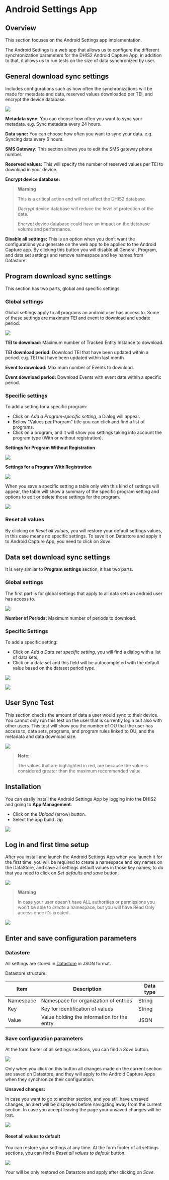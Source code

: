 # Android Settings App

## Overview

This section focuses on the Android Settings app implementation.

The Android Settings is a web app that allows us to configure the different synchronization parameters for the DHIS2 Android Capture App, in addition to that, it allows us to run tests on the size of data synchronized by user.


## General download sync settings

Includes configurations such as how often the synchronizations will be made for metadata and data, reserved values downloaded per TEI, and encrypt the device database.

![](resources/images/general-settings.png)

**Metadata sync:** You can choose how often you want to sync your metadata. e.g. Sync metadata every 24 hours.

**Data sync:** You can choose how often you want to sync your data. e.g. Syncing data every 6 hours. 

**SMS Gateway:** This section allows you to edit the SMS gateway phone number.

**Reserved values:** This will specify the number of reserved values per TEI to download in your device.

**Encrypt device database:** 

> **Warning**
>
> This is a critical action and will not affect the DHIS2 database.
>
> *Decrypt* device database will reduce the level of protection of the data.
> 
> *Encrypt* device database could have an impact on the database volume and performance.

 
**Disable all settings:** This is an option when you don’t want the configurations you generate on the web app to be applied to the Android Capture app. By clicking this button you will disable all General, Program, and data set settings and remove namespace and key names from Datastore.


## Program download sync settings

This section has two parts, global and specific settings. 

### Global settings

Global settings apply to all programs an android user has access to. Some of these settings are maximum TEI and event to download and update period.

![](resources/images/program-global-settings.png)

**TEI to download:** Maximum number of Tracked Entity Instance to download.

**TEI download period:** Download TEI that have been updated within a period. e.g. TEI that have been updated within last month

**Event to download:** Maximum number of Events to download.

**Event download period:** Download Events with event date within a specific period.

### Specific settings

To add a setting for a specific program:
 
- Click on *Add a Program-specific setting*, a Dialog will appear. 
- Bellow "Values per Program" title you can click and find a list of programs.
- Click on a program, and it will show you settings taking into account the program type (With or without registration). 

**Settings for Program Without Registration**

![](resources/images/program-specific-dialog-without_registration.png)

**Settings for a Program With Registration**

![](resources/images/program-specific-dialog-with_registration.png)

When you save a specific setting a table only with this kind of settings will appear, the table will show a summary of the specific program setting and options to edit or delete those settings for the program.

![](resources/images/program-specific-table.png)

### Reset all values

By clicking on *Reset all values*, you will restore your default settings values, in this case means no specific settings. To save it on Datastore and apply it to Android Capture App, you need to click on *Save*.


## Data set download sync settings

It is very similar to **Program settings** section, it has two parts.

### Global settings

The first part is for global settings that apply to all data sets an android user has access to. 

![](resources/images/dataset-global-settings.png)

**Number of Periods:** Maximum number of periods to download.

### Specific Settings

To add a specific setting:
 - Click on *Add a Data set specific setting*, you will find a dialog with a list of data sets, 
 - Click on a data set and this field will be autocompleted with the default value based on the dataset period type.

![](resources/images/dataset-specific-dialog.png)

![](resources/images/dataset-specific-table.png)


## User Sync Test

This section checks the amount of data a user would sync to their device. You cannot only run this test on the user that is currently login but also with other users. This test will show you the number of OU that the user has access to, data sets, programs, and program rules linked to OU, and the metadata and data download size.

![](resources/images/user-sync-test.png)

> **Note:** 
>
> The values that are highlighted in red, are because the value is considered greater than the maximum recommended value.


## Installation

You can easily install the Android Settings App by logging into the DHIS2 and going to **App Management**.

- Click on the *Upload* (arrow) button.
- Select the app build .zip

![](resources/images/install-app.png)


## Log in and first time setup

After you install and launch the Android Settings App when you launch it for the first time, you will be required to create a namespace and key names on the DataStore, and save all settings default values in those key names; to do that you need to click on *Set defaults and save* button.

![](resources/images/first-time-setup.png)


> **Warning** 
>
> In case your user doesn't have ALL authorities or permissions you won't be able to *create* a namespace, but you will have Read Only access once it's created.


![](resources/images/first-setup-no-authorities.png)


## Enter and save configuration parameters

### Datastore

All settings are stored in [Datastore](https://docs.dhis2.org/master/en/developer/html/webapi_data_store.html) in JSON format.

Datastore structure:

| Item        | Description | Data type |
| ----------- | ----------- | --------- |
| Namespace   | Namespace for organization of entries | String |
| Key         | Key for identification of values | String |
| Value       | Value holding the information for the entry | JSON |

### Save configuration parameters

At the form footer of all settings sections, you can find a *Save* button.

![](resources/images/save_button.png)

Only when you click on this button all changes made on the current section are saved on Datastore, and they will apply to the Android Capture Apps when they synchronize their configuration.
 
**Unsaved changes:** 
 
In case you want to go to another section, and you still have unsaved changes, an alert will be displayed before navigating away from the current section. In case you accept leaving the page your unsaved changes will be lost.

![](resources/images/unsaved-changes.png)
 
#### Reset all values to default

You can restore your settings at any time. At the form footer of all settings sections, you can find a *Reset all values to default* button.

![](resources/images/reset-default.png)

Your will be only restored on Datastore and apply after clicking on *Save*. 